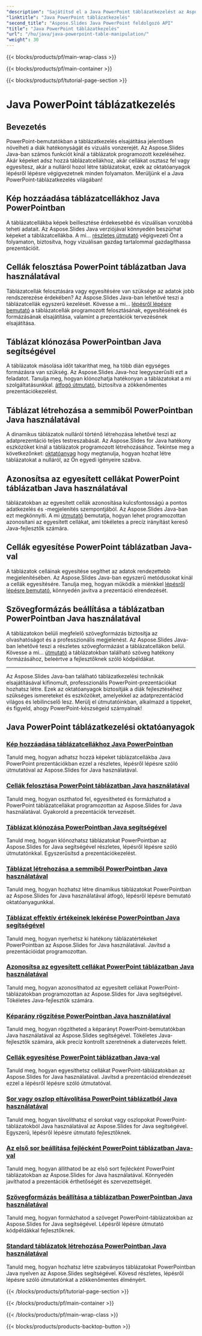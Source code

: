 ```yaml
---
"description": "Sajátítsd el a Java PowerPoint táblázatkezelést az Aspose.Slides segítségével. Tanuld meg, hogyan adhatsz hozzá képeket, hogyan oszthatsz fel cellákat, hogyan hozhatsz létre táblázatokat és sok mást részletes, lépésről lépésre szóló oktatóanyagaink segítségével."
"linktitle": "Java PowerPoint táblázatkezelés"
"second_title": "Aspose.Slides Java PowerPoint feldolgozó API"
"title": "Java PowerPoint táblázatkezelés"
"url": "/hu/java/java-powerpoint-table-manipulation/"
"weight": 30
---
```


{{< blocks/products/pf/main-wrap-class >}}

{{< blocks/products/pf/main-container >}}

{{< blocks/products/pf/tutorial-page-section >}}

# Java PowerPoint táblázatkezelés

## Bevezetés

PowerPoint-bemutatókban a táblázatkezelés elsajátítása jelentősen növelheti a diák hatékonyságát és vizuális vonzerejét. Az Aspose.Slides Java-ban számos funkciót kínál a táblázatok programozott kezeléséhez. Akár képeket adsz hozzá táblázatcellákhoz, akár cellákat osztasz fel vagy egyesítesz, akár a nulláról hozol létre táblázatokat, ezek az oktatóanyagok lépésről lépésre végigvezetnek minden folyamaton. Merüljünk el a Java PowerPoint-táblázatkezelés világában!

## Kép hozzáadása táblázatcellákhoz Java PowerPointban
A táblázatcellákba képek beillesztése érdekesebbé és vizuálisan vonzóbbá teheti adatait. Az Aspose.Slides Java verziójával könnyedén beszúrhat képeket a táblázatcellákba. A mi… [részletes útmutató](./add-image-inside-table-cells-java-powerpoint/) végigvezeti Önt a folyamaton, biztosítva, hogy vizuálisan gazdag tartalommal gazdagíthassa prezentációit.

## Cellák felosztása PowerPoint táblázatban Java használatával
Táblázatcellák felosztására vagy egyesítésére van szüksége az adatok jobb rendszerezése érdekében? Az Aspose.Slides Java-ban lehetővé teszi a táblázatcellák egyszerű kezelését. Kövesse a mi... [lépésről lépésre bemutató](./split-cells-powerpoint-table-java/) a táblázatcellák programozott felosztásának, egyesítésének és formázásának elsajátítása, valamint a prezentációk tervezésének elsajátítása.

## Táblázat klónozása PowerPointban Java segítségével
A táblázatok másolása időt takaríthat meg, ha több dián egységes formázásra van szükség. Az Aspose.Slides Java-hoz leegyszerűsíti ezt a feladatot. Tanulja meg, hogyan klónozhatja hatékonyan a táblázatokat a mi szolgáltatásunkkal. [átfogó útmutató](./clone-table-powerpoint-java/), biztosítva a zökkenőmentes prezentációkezelést.

## Táblázat létrehozása a semmiből PowerPointban Java használatával
A dinamikus táblázatok nulláról történő létrehozása lehetővé teszi az adatprezentáció teljes testreszabását. Az Aspose.Slides for Java hatékony eszközöket kínál a táblázatok programozott létrehozásához. Tekintse meg a következőnket: [oktatóanyag](./create-table-from-scratch-powerpoint-java/) hogy megtanulja, hogyan hozhat létre táblázatokat a nulláról, az Ön egyedi igényeire szabva.

## Azonosítsa az egyesített cellákat PowerPoint táblázatban Java használatával
táblázatokban az egyesített cellák azonosítása kulcsfontosságú a pontos adatkezelés és -megjelenítés szempontjából. Az Aspose.Slides Java-ban ezt megkönnyíti. A mi [útmutató](./identify-merged-cells-powerpoint-table-java/) bemutatja, hogyan lehet programozottan azonosítani az egyesített cellákat, ami tökéletes a precíz irányítást kereső Java-fejlesztők számára.

## Cellák egyesítése PowerPoint táblázatban Java-val
A táblázatok celláinak egyesítése segíthet az adatok rendezettebb megjelenítésében. Az Aspose.Slides Java-ban egyszerű metódusokat kínál a cellák egyesítésére. Tanulja meg, hogyan működik a miénkkel [lépésről lépésre bemutató](./merge-cells-powerpoint-table-java/), könnyedén javítva a prezentáció elrendezését.

## Szövegformázás beállítása a táblázatban PowerPointban Java használatával
A táblázatokon belüli megfelelő szövegformázás biztosítja az olvashatóságot és a professzionális megjelenést. Az Aspose.Slides Java-ban lehetővé teszi a részletes szövegformázást a táblázatcellákon belül. Kövesse a mi... [útmutató](./set-text-formatting-inside-table-powerpoint-java/) a táblázatokban található szöveg hatékony formázásához, beleértve a fejlesztőknek szóló kódpéldákat.

---

Az Aspose.Slides Java-ban található táblázatkezelési technikák elsajátításával kifinomult, professzionális PowerPoint-prezentációkat hozhatsz létre. Ezek az oktatóanyagok biztosítják a diák fejlesztéséhez szükséges ismereteket és eszközöket, amelyekkel az adatprezentációd világos és lebilincselő lesz. Merülj el útmutatóinkban, alkalmazd a tippeket, és figyeld, ahogy PowerPoint-készségeid szárnyalnak!
## Java PowerPoint táblázatkezelési oktatóanyagok
### [Kép hozzáadása táblázatcellákhoz Java PowerPointban](./add-image-inside-table-cells-java-powerpoint/)
Tanuld meg, hogyan adhatsz hozzá képeket táblázatcellákba Java PowerPoint prezentációkban ezzel a részletes, lépésről lépésre szóló útmutatóval az Aspose.Slides for Java használatával.
### [Cellák felosztása PowerPoint táblázatban Java használatával](./split-cells-powerpoint-table-java/)
Tanuld meg, hogyan oszthatod fel, egyesítheted és formázhatod a PowerPoint táblázatcellákat programozottan az Aspose.Slides for Java használatával. Gyakorold a prezentációk tervezését.
### [Táblázat klónozása PowerPointban Java segítségével](./clone-table-powerpoint-java/)
Tanuld meg, hogyan klónozhatsz táblázatokat PowerPointban az Aspose.Slides for Java segítségével részletes, lépésről lépésre szóló útmutatónkkal. Egyszerűsítsd a prezentációkezelést.
### [Táblázat létrehozása a semmiből PowerPointban Java használatával](./create-table-from-scratch-powerpoint-java/)
Tanuld meg, hogyan hozhatsz létre dinamikus táblázatokat PowerPointban az Aspose.Slides for Java használatával átfogó, lépésről lépésre bemutató oktatóanyagunkkal.
### [Táblázat effektív értékeinek lekérése PowerPointban Java segítségével](./get-effective-values-table-powerpoint-java/)
Tanuld meg, hogyan nyerhetsz ki hatékony táblázatértékeket PowerPointban az Aspose.Slides for Java használatával. Javítsd a prezentációidat programozottan.
### [Azonosítsa az egyesített cellákat PowerPoint táblázatban Java használatával](./identify-merged-cells-powerpoint-table-java/)
Tanuld meg, hogyan azonosíthatod az egyesített cellákat PowerPoint-táblázatokban programozottan az Aspose.Slides for Java segítségével. Tökéletes Java-fejlesztők számára.
### [Képarány rögzítése PowerPointban Java használatával](./lock-aspect-ratio-powerpoint-java/)
Tanuld meg, hogyan rögzítheted a képarányt PowerPoint-bemutatókban Java használatával az Aspose.Slides segítségével. Tökéletes Java-fejlesztők számára, akik precíz kontrollt szeretnének a diatervezés felett.
### [Cellák egyesítése PowerPoint táblázatban Java-val](./merge-cells-powerpoint-table-java/)
Tanuld meg, hogyan egyesíthetsz cellákat PowerPoint-táblázatokban az Aspose.Slides for Java használatával. Javítsd a prezentációd elrendezését ezzel a lépésről lépésre szóló útmutatóval.
### [Sor vagy oszlop eltávolítása PowerPoint táblázatból Java használatával](./remove-row-column-powerpoint-table-java/)
Tanuld meg, hogyan távolíthatsz el sorokat vagy oszlopokat PowerPoint-táblázatokból Java használatával az Aspose.Slides for Java segítségével. Egyszerű, lépésről lépésre útmutató fejlesztőknek.
### [Az első sor beállítása fejlécként PowerPoint táblázatban Java-val](./set-first-row-header-powerpoint-table-java/)
Tanuld meg, hogyan állíthatod be az első sort fejlécként PowerPoint táblázatokban az Aspose.Slides for Java használatával. Könnyedén javíthatod a prezentációk érthetőségét és szervezettségét.
### [Szövegformázás beállítása a táblázatban PowerPointban Java használatával](./set-text-formatting-inside-table-powerpoint-java/)
Tanuld meg, hogyan formázhatod a szöveget PowerPoint-táblázatokban az Aspose.Slides for Java segítségével. Lépésről lépésre útmutató kódpéldákkal fejlesztőknek.
### [Standard táblázatok létrehozása PowerPointban Java használatával](./create-standard-tables-powerpoint-java/)
Tanuld meg, hogyan hozhatsz létre szabványos táblázatokat PowerPointban Java nyelven az Aspose.Slides segítségével. Kövesd részletes, lépésről lépésre szóló útmutatónkat a zökkenőmentes élményért.

{{< /blocks/products/pf/tutorial-page-section >}}

{{< /blocks/products/pf/main-container >}}

{{< /blocks/products/pf/main-wrap-class >}}

{{< blocks/products/products-backtop-button >}}